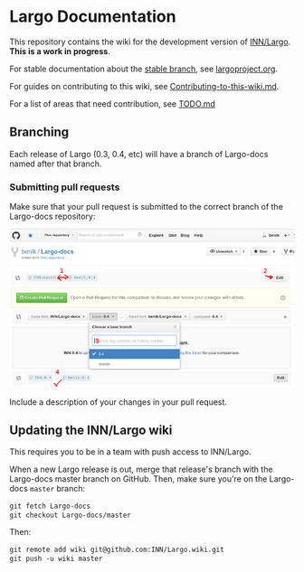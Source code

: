 # Largo Documentation

This repository contains the wiki for the development version of [INN/Largo](https://github.com/INN/Largo/tree/develop). **This is a work in progress**. 

For stable documentation about the [stable branch](https://github.com/INN/Largo/tree/master), see [largoproject.org](http://largoproject.org/).

For guides on contributing to this wiki, see [Contributing-to-this-wiki.md](Contributing-to-this-wiki.md).

For a list of areas that need contribution, see [TODO.md](TODO.md)

## Branching

Each release of Largo (0.3, 0.4, etc) will have a branch of Largo-docs named after that branch. 

### Submitting pull requests

Make sure that your pull request is submitted to the correct branch of the Largo-docs repository: 

![How to pull request](pull-request.png)

Include a description of your changes in your pull request. 

## Updating the INN/Largo wiki

This requires you to be in a team with push access to INN/Largo.

When a new Largo release is out, merge that release's branch with the Largo-docs master branch on GitHub. Then, make sure you're on the Largo-docs `master` branch:

	git fetch Largo-docs
	git checkout Largo-docs/master

Then:

    git remote add wiki git@github.com:INN/Largo.wiki.git
    git push -u wiki master
